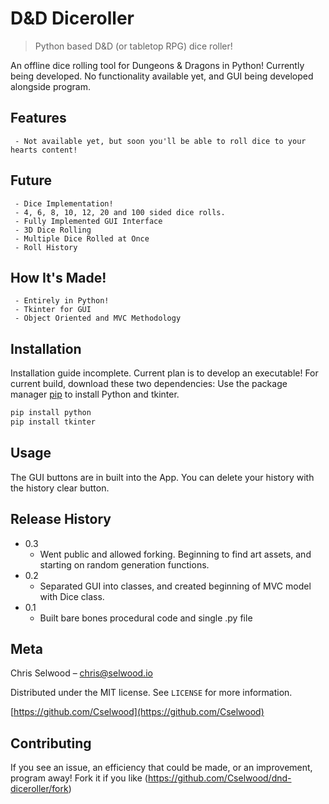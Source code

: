  # D&D Diceroller
> Python based D&D (or tabletop RPG) dice roller!

 An offline dice rolling tool for Dungeons & Dragons in Python! Currently being developed. No functionality available yet, and GUI being developed alongside program.

 ## Features

     - Not available yet, but soon you'll be able to roll dice to your hearts content!

 ## Future

     - Dice Implementation!
     - 4, 6, 8, 10, 12, 20 and 100 sided dice rolls.
     - Fully Implemented GUI Interface
     - 3D Dice Rolling
     - Multiple Dice Rolled at Once
     - Roll History

 ## How It's Made!

     - Entirely in Python!
     - Tkinter for GUI
     - Object Oriented and MVC Methodology

 ## Installation

 Installation guide incomplete. Current plan is to develop an executable! For current build, download these two dependencies:
 Use the package manager [pip](https://pip.pypa.io/en/stable/) to install Python and tkinter.

 ```bash
 pip install python
 pip install tkinter
 ```

 ## Usage

 The GUI buttons are in built into the App. You can delete your history with the history clear button.

 ## Release History
* 0.3
    * Went public and allowed forking. Beginning to find art assets, and starting on random generation functions.
* 0.2
    * Separated GUI into classes, and created beginning of MVC model with Dice class.
* 0.1
    * Built bare bones procedural code and single .py file

 ## Meta

 Chris Selwood – chris@selwood.io

 Distributed under the MIT license. See ``LICENSE`` for more information.

 [https://github.com/Cselwood](https://github.com/Cselwood)

 ## Contributing

 If you see an issue, an efficiency that could be made, or an improvement, program away!
 Fork it if you like (<https://github.com/Cselwood/dnd-diceroller/fork>)
